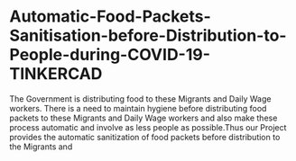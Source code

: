 # Automatic-Food-Packets-Sanitisation-before-Distribution-to-People-during-COVID-19-TINKERCAD
The Government is distributing food to these Migrants and Daily Wage workers. There is a need to maintain hygiene before distributing food packets to these Migrants and Daily Wage workers and also make these process automatic and involve as less people as possible.Thus our Project provides the automatic sanitization of food packets before distribution to the Migrants and 
